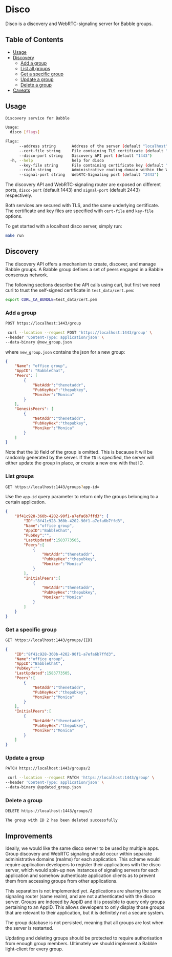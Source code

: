 # Disco

Disco is a discovery and WebRTC-signaling server for Babble groups.

## Table of Contents
 * [Usage](#usage)
 * [Discovery](#discovery)
	+ [Add a group](#add-a-group)
	+ [List all groups](#list-all-groups)
	+ [Get a specific group](#get-a-specific-group)
	+ [Update a group](#update-a-group)
	+ [Delete a group](#delete-a-group)
 * [Caveats](#caveats)

## Usage

```bash
Discovery service for Babble

Usage:
  disco [flags]

Flags:
      --address string       Address of the server (default "localhost")
      --cert-file string     File containing TLS certificate (default "cert.pem")
      --disco-port string    Discovery API port (default "1443")
  -h, --help                 help for disco
      --key-file string      File containing certificate key (default "key.pem")
      --realm string         Administrative routing domain within the WebRTC signaling (default "main")
      --signal-port string   WebRTC-Signaling port (default "2443")
```

The discovery API and WebRTC-signaling router are exposed on different ports,
`disco-port` (default 1443) and `signal-port` (default 2443) respectively.

Both services are secured with TLS, and the same underlying certificate. The
certificate and key files are specified with `cert-file` and `key-file` options.

To get started with a localhost disco server, simply run:

```bash
make run
```

## Discovery

The discovery API offers a mechanism to create, discover, and manage Babble
groups. A Babble group defines a set of peers engaged in a Babble consensus
network.

The following sections describe the API calls using curl, but first we need curl
to trust the self-signed certificate in `test_data/cert.pem`:

```bash
export CURL_CA_BUNDLE=test_data/cert.pem
```

### Add a group

```bash
POST https://localhost:1443/group
```

```bash
 curl --location --request POST 'https://localhost:1443/group' \
--header 'Content-Type: application/json' \
--data-binary @new_group.json
```

where `new_group.json` contains the json for a new group:

```json
{
	"Name": "office group",
	"AppID": "BabbleChat",
	"Peers": [ 
		{
			"NetAddr":"thenetaddr",
			"PubKeyHex":"thepubkey",
			"Moniker":"Monica"
		}
	],
	"GenesisPeers": [
		{
			"NetAddr":"thenetaddr",
			"PubKeyHex":"thepubkey",
			"Moniker":"Monica"
		}
	]
}
```

Note that the `ID` field of the group is omitted. This is because it will be
randomly generated by the server. If the `ID` is specified, the server will 
either update the group in place, or create a new one with that ID.

### List groups

```bash
GET https://localhost:1443/groups?app-id=
```

Use the `app-id` query parameter to return only the groups belonging to a 
certain application.

```json
{
	"8f41c928-360b-4202-90f1-a7efa6b7ffd3": {
		"ID":"8f41c928-360b-4202-90f1-a7efa6b7ffd3",
		"Name":"office group",
		"AppID":"BabbleChat",
		"PubKey":"",
		"LastUpdated":1583773505,
		"Peers":[
			{
				"NetAddr":"thenetaddr",
				"PubKeyHex":"thepubkey",
				"Moniker":"Monica"
			}
		],
		"InitialPeers":[
			{
				"NetAddr":"thenetaddr",
				"PubKeyHex":"thepubkey",
				"Moniker":"Monica"
			}
		]
	}
}
```

### Get a specific group

```bash
GET https://localhost:1443/groups/{ID}
```

```json
{
	"ID":"8f41c928-360b-4202-90f1-a7efa6b7ffd3",
	"Name":"office group",
	"AppID":"BabbleChat",
	"PubKey":"",
	"LastUpdated":1583773505,
	"Peers":[
		{
			"NetAddr":"thenetaddr",
			"PubKeyHex":"thepubkey",
			"Moniker":"Monica"
		}
	],
	"InitialPeers":[
		{
			"NetAddr":"thenetaddr",
			"PubKeyHex":"thepubkey",
			"Moniker":"Monica"
		}
	]
}
```

### Update a group

```bash
PATCH https://localhost:1443/groups/2
```

```bash
 curl --location --request PATCH 'https://localhost:1443/group' \
--header 'Content-Type: application/json' \
--data-binary @updated_group.json
```

### Delete a group

```bash
DELETE https://localhost:1443/groups/2
```

```
The group with ID 2 has been deleted successfully
```

## Improvements

Ideally, we would like the same disco server to be used by multiple apps. Group 
discovery and WebRTC signaling should occur within separate administrative 
domains (realms) for each application. This scheme would require application 
developers to register their applications with the disco server, which would 
spin-up new instances of signaling servers for each application and somehow 
authenticate application clients as to prevent them from accessing groups from 
other applications.

This separation is not implemented yet. Applications are sharing the same 
signaling router (same realm), and are not authenticated with the disco server. 
Groups are indexed by AppID and it is possible to query only groups pertaining 
to an AppID. This allows developers to only display those groups that are 
relevant to their application, but it is definitely not a secure system. 

The group database is not persisted, meaning that all groups are lost when the
server is restarted.

Updating and deleting groups should be protected to require authorisation from
enough group members. Ultimately we should implement a Babble light-client for
every group.